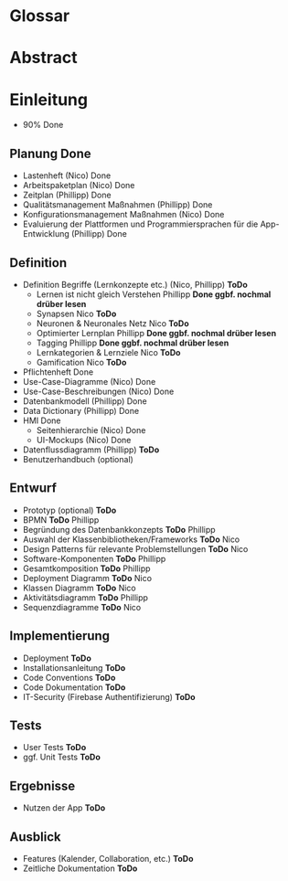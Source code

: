 # Glossar
# Abstract
# Einleitung  
- 90% Done

## Planung Done
- Lastenheft (Nico) Done
- Arbeitspaketplan (Nico) Done
- Zeitplan (Phillipp) Done
- Qualitätsmanagement Maßnahmen (Phillipp) Done
- Konfigurationsmanagement Maßnahmen (Nico) Done
- Evaluierung der Plattformen und Programmiersprachen für die App-Entwicklung (Phillipp) Done

## Definition
- Definition Begriffe (Lernkonzepte etc.) (Nico, Phillipp) **ToDo**
  - Lernen ist nicht gleich Verstehen Phillipp **Done ggbf. nochmal drüber lesen**
  - Synapsen Nico **ToDo**
  - Neuronen & Neuronales Netz Nico **ToDo**
  - Optimierter Lernplan Phillipp **Done ggbf. nochmal drüber lesen**
  - Tagging Phillipp **Done ggbf. nochmal drüber lesen**
  - Lernkategorien & Lernziele Nico **ToDo**
  - Gamification Nico **ToDo**
- Pflichtenheft Done
- Use-Case-Diagramme (Nico) Done
- Use-Case-Beschreibungen (Nico) Done
- Datenbankmodell (Phillipp) Done
- Data Dictionary (Phillipp) Done
- HMI Done
  - Seitenhierarchie (Nico) Done
  - UI-Mockups (Nico) Done
- Datenflussdiagramm (Phillipp) **ToDo**
- Benutzerhandbuch (optional)

## Entwurf
- Prototyp (optional) **ToDo**
- BPMN **ToDo** Phillipp
- Begründung des Datenbankkonzepts **ToDo** Phillipp
- Auswahl der Klassenbibliotheken/Frameworks **ToDo** Nico
- Design Patterns für relevante Problemstellungen **ToDo** Nico
- Software-Komponenten **ToDo** Phillipp
- Gesamtkomposition **ToDo** Phillipp
- Deployment Diagramm **ToDo** Nico
- Klassen Diagramm **ToDo** Nico
- Aktivitätsdiagramm **ToDo** Phillipp
- Sequenzdiagramme **ToDo** Nico

## Implementierung
- Deployment **ToDo**
- Installationsanleitung **ToDo**
- Code Conventions **ToDo**
- Code Dokumentation **ToDo**
- IT-Security (Firebase Authentifizierung) **ToDo**

## Tests
- User Tests **ToDo**
- ggf. Unit Tests **ToDo**

## Ergebnisse
- Nutzen der App **ToDo**

## Ausblick
- Features (Kalender, Collaboration, etc.) **ToDo**
- Zeitliche Dokumentation **ToDo**